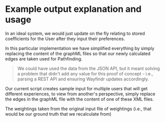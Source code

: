 # Example output explanation and usage

In an ideal system, we would just update on the fly relating to stored coefficients for the User after they input their preferences.

In this particular implementation we have simplified everything by simply replacing the content of the graphML files so that our newly calculated edges are taken used for Pathfinding.

> We could have used the data from the JSON API, but it meant solving a problem that didn't add any value for this proof of concept - i.e., parsing a REST API and ensuring Wayfindr updates accordingly.

Our current script creates sample input for multiple users that will get different experiences, to view from another's perspective, simply replace the edges in the graphML file with the content of one of these XML files. 

The weightings taken from the original input file of weightings (i.e., that would be our ground truth that we recalculate from)

